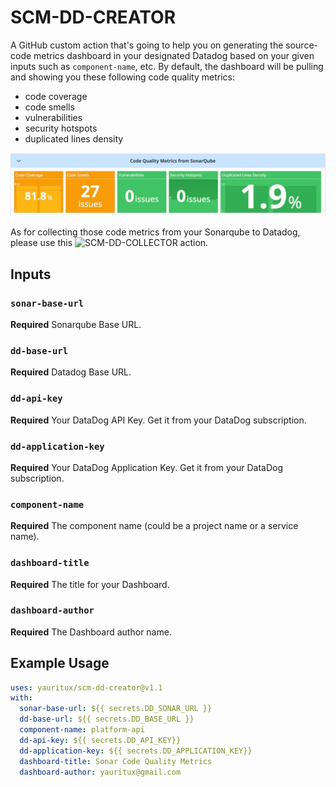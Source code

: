 # SCM-DD-CREATOR

A GitHub custom action that's going to help you on generating the source-code metrics dashboard in your designated Datadog based on your given inputs such as `component-name`, etc.
By default, the dashboard will be pulling and showing you these following code quality metrics:

- code coverage
- code smells
- vulnerabilities
- security hotspots
- duplicated lines density

![Code Quality Metrics Dashboard](img/codemetricsdashboard.jpeg)

As for collecting those code metrics from your Sonarqube to Datadog, please use this ![SCM-DD-COLLECTOR](https://github.com/marketplace/actions/sonar-code-metrics-collector) action.

## Inputs

### `sonar-base-url`

**Required** Sonarqube Base URL.

### `dd-base-url`

**Required** Datadog Base URL.

### `dd-api-key`

**Required** Your DataDog API Key. Get it from your DataDog subscription.

### `dd-application-key`

**Required** Your DataDog Application Key. Get it from your DataDog subscription.

### `component-name`

**Required** The component name (could be a project name or a service name).

### `dashboard-title`

**Required** The title for your Dashboard.

### `dashboard-author`

**Required** The Dashboard author name.

## Example Usage

```yaml
uses: yauritux/scm-dd-creator@v1.1
with:
  sonar-base-url: ${{ secrets.DD_SONAR_URL }}
  dd-base-url: ${{ secrets.DD_BASE_URL }}
  component-name: platform-api
  dd-api-key: ${{ secrets.DD_API_KEY}}
  dd-application-key: ${{ secrets.DD_APPLICATION_KEY}}
  dashboard-title: Sonar Code Quality Metrics
  dashboard-author: yauritux@gmail.com
```
